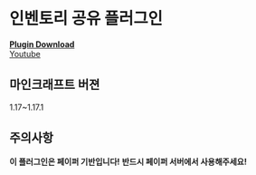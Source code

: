# 인벤토리 공유 플러그인

[**Plugin Download**](https://github.com/the-sugar-tree/InventoryShare/releases/download/Releases/InventoryShare-1.0.jar)  
[Youtube](https://www.youtube.com/channel/UCtqLK2FrJI9BNB0BI8-sWHA)

## 마인크래프트 버젼
1.17~1.17.1

## 주의사항
**이 플러그인은 페이퍼 기반입니다!**
**반드시 페이퍼 서버에서 사용해주세요!**